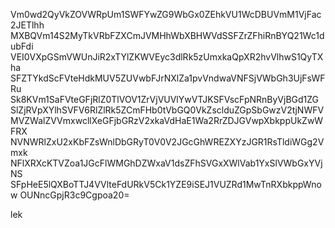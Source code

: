 Vm0wd2QyVkZOVWRpUm1SWFYwZG9WbGx0ZEhkVU1WcDBUVmM1VjFac2JETlhh
MXBQVm14S2MyTkVRbFZXCmJVMHhWbXBHWVdSSFZrZFhiRnBYQ21Wc1dubFdi
VEI0VXpGSmVWUnJiR2xTYlZKWVEyc3dlRk5zUmxkaQpXR2hvVlhwS1QyTXha
SFZTYkdScFVteHdkMUV5ZUVwbFJrNXlZa1pvVndwaVNFSjVWbGh3UjFsWFRu
Sk8KVm1SaFVteGFjRlZ0TlVOV1ZrVjVUVlYwVTJKSFVscFpNRnByVjBGd1ZG
SlZjRVpXYlhSVFV6RlZlRk5ZCmFHb0tVbGQ0VkZsclduZGpSbGwzV2tjNWFV
MVZWalZVVmxwcllXeGFjbGRzV2xkaVdHaE1Wa2RrZDJGVwpXbkppUkZwWFRX
NVNWRlZxU2xKbFZsWnlDbGRyT0V0V2JGcGhWREZXYzJGR1RsTldiWGg2Vmxk
NFlXRXcKTVZoa1JGcFlWMGhDZWxaV1dsZFhSVGxXWlVab1YxSlVWbGxYVjNS
SFpHeE5lQXBoTTJ4VVlteFdURkV5Ck1YZE9iSEJ1VUZRd1MwTnRXbkppWnow
OUNncGpjR3c9Cgpoa20=

lek